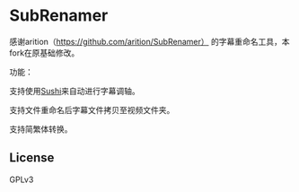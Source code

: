 # SubRenamer

感谢arition（https://github.com/arition/SubRenamer） 的字幕重命名工具，本fork在原基础修改。

功能：

支持使用[Sushi](https://github.com/tp7/Sushi)来自动进行字幕调轴。

支持文件重命名后字幕文件拷贝至视频文件夹。

支持简繁体转换。


## License

GPLv3

